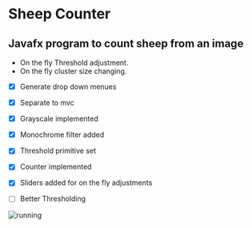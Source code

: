 # Sheep Counter

## Javafx program to count sheep from an image
* On the fly Threshold adjustment.
* On the fly cluster size changing.

- [x] Generate drop down menues
- [x] Separate to mvc
- [x] Grayscale implemented
- [x] Monochrome filter added
- [x] Threshold primitive set
- [x] Counter implemented
- [x] Sliders added for on the fly adjustments
- [ ] Better Thresholding


![running](20181108_113355.gif)
